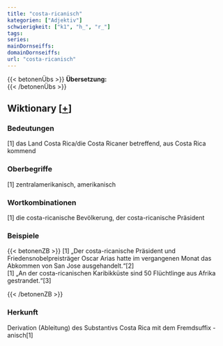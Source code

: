 ```yaml
---
title: "costa-ricanisch"
kategorien: ["Adjektiv"]
schwierigkeit: ["k1", "h_", "r_"]
tags:
series:
mainDornseiffs:
domainDornseiffs:
url: "costa-ricanisch"
---
```


{{< betonenÜbs >}}
**Übersetzung:**  
{{< /betonenÜbs >}}

## Wiktionary [[+](https://de.wiktionary.org/wiki/costa-ricanisch)]

### Bedeutungen
[1] das Land Costa Rica/die Costa Ricaner betreffend, aus Costa Rica kommend  

### Oberbegriffe
[1] zentralamerikanisch, amerikanisch  

### Wortkombinationen
[1] die costa-ricanische Bevölkerung, der costa-ricanische Präsident  

### Beispiele
{{< betonenZB >}}
[1] „Der costa-ricanische Präsident und Friedensnobelpreisträger Oscar Arias hatte im vergangenen Monat das Abkommen von San Jose ausgehandelt.“[2]  
[1] „An der costa-ricanischen Karibikküste sind 50 Flüchtlinge aus Afrika gestrandet.“[3]  

{{< /betonenZB >}}
### Herkunft
Derivation (Ableitung) des Substantivs Costa Rica mit dem Fremdsuffix -anisch[1]  


